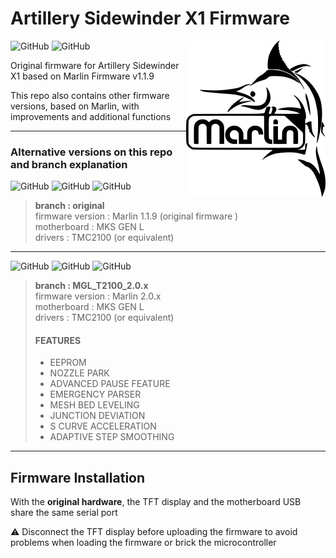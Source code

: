# Artillery Sidewinder X1 Firmware
<img align="right" src="https://raw.githubusercontent.com/MarlinFirmware/Marlin/1.1.x/buildroot/share/pixmaps/logo/marlin-250.png" />

![GitHub](https://img.shields.io/badge/license-GNU%203-orange)
![GitHub](https://img.shields.io/badge/PlatformIO-ready-success)

 <p>Original firmware for Artillery Sidewinder X1 based on Marlin Firmware v1.1.9</p>
 <p>This repo also contains other firmware versions, based on Marlin, with improvements and additional functions</p>

------------

 ### Alternative versions on this repo and branch explanation

![GitHub](https://img.shields.io/badge/branch-original-blue)
![GitHub](https://img.shields.io/badge/test-passed-success)
![GitHub](https://img.shields.io/badge/released-yes-success)

> **branch : original**<br>
> firmware version : Marlin 1.1.9 (original firmware )<br>
> motherboard : MKS GEN L<br>
> drivers : TMC2100 (or equivalent)<br>

------------

![GitHub](https://img.shields.io/badge/branch-MGL_T2100_2.0.x-blue)
![GitHub](https://img.shields.io/badge/test-progress-yellow)
![GitHub](https://img.shields.io/badge/released-no-critical)

> **branch : MGL_T2100_2.0.x**<br>
> firmware version : Marlin 2.0.x<br>
> motherboard : MKS GEN L<br>
> drivers : TMC2100 (or equivalent)<br>
> #### FEATURES
> - EEPROM
> - NOZZLE PARK
> - ADVANCED PAUSE FEATURE
> - EMERGENCY PARSER
> - MESH BED LEVELING
> - JUNCTION DEVIATION
> - S CURVE ACCELERATION
> - ADAPTIVE STEP SMOOTHING

------------

## Firmware Installation

<p>With the <b>original hardware</b>, the TFT display and the motherboard USB share the same serial port</p>
<p> ⚠️ Disconnect the TFT display before uploading the firmware to avoid problems when loading the firmware or brick the microcontroller</p>
